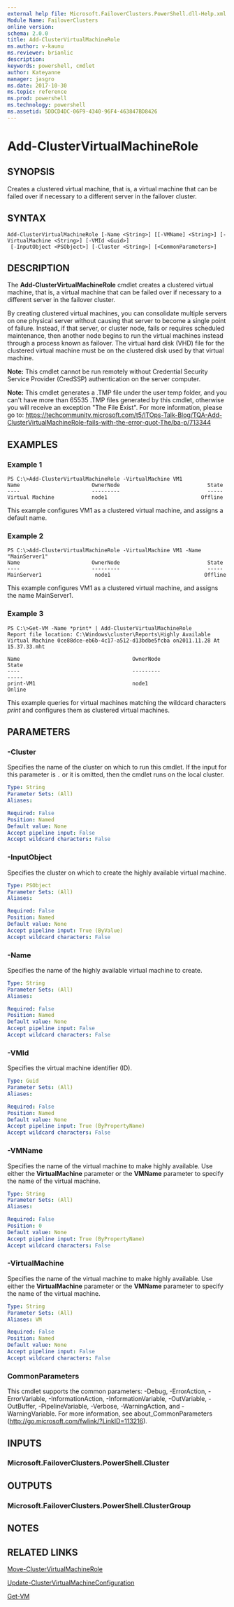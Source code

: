 ```yaml
---
external help file: Microsoft.FailoverClusters.PowerShell.dll-Help.xml
Module Name: FailoverClusters
online version: 
schema: 2.0.0
title: Add-ClusterVirtualMachineRole
ms.author: v-kaunu
ms.reviewer: brianlic
description: 
keywords: powershell, cmdlet
author: Kateyanne
manager: jasgro
ms.date: 2017-10-30
ms.topic: reference
ms.prod: powershell
ms.technology: powershell
ms.assetid: 5DDCD4DC-06F9-4340-96F4-463847BD8426
---
```


# Add-ClusterVirtualMachineRole

## SYNOPSIS
Creates a clustered virtual machine, that is, a virtual machine that can be failed over if necessary to a different server in the failover cluster.

## SYNTAX

```
Add-ClusterVirtualMachineRole [-Name <String>] [[-VMName] <String>] [-VirtualMachine <String>] [-VMId <Guid>]
 [-InputObject <PSObject>] [-Cluster <String>] [<CommonParameters>]
```

## DESCRIPTION
The **Add-ClusterVirtualMachineRole** cmdlet creates a clustered virtual machine, that is, a virtual machine that can be failed over if necessary to a different server in the failover cluster.

By creating clustered virtual machines, you can consolidate multiple servers on one physical server without causing that server to become a single point of failure.
Instead, if that server, or cluster node, fails or requires scheduled maintenance, then another node begins to run the virtual machines instead through a process known as failover.
The virtual hard disk (VHD) file for the clustered virtual machine must be on the clustered disk used by that virtual machine.


**Note:** This cmdlet cannot be run remotely without Credential Security Service Provider (CredSSP) authentication on the server computer.

**Note:** This cmdlet generates a .TMP file under the user temp folder, and you can't have more than 65535 .TMP files generated by this cmdlet, otherwise you will receive an exception "The File Exist". For more information, please go to: https://techcommunity.microsoft.com/t5/ITOps-Talk-Blog/TQA-Add-ClusterVirtualMachineRole-fails-with-the-error-quot-The/ba-p/713344


## EXAMPLES

### Example 1
```
PS C:\>Add-ClusterVirtualMachineRole -VirtualMachine VM1
Name                       OwnerNode                            State 
----                       ---------                            ----- 
Virtual Machine            node1                              Offline
```

This example configures VM1 as a clustered virtual machine, and assigns a default name.

### Example 2
```
PS C:\>Add-ClusterVirtualMachineRole -VirtualMachine VM1 -Name "MainServer1"
Name                       OwnerNode                            State 
----                       ---------                            ----- 
MainServer1                 node1                              Offline
```

This example configures VM1 as a clustered virtual machine, and assigns the name MainServer1.

### Example 3
```
PS C:\>Get-VM -Name *print* | Add-ClusterVirtualMachineRole
Report file location: C:\Windows\cluster\Reports\Highly Available Virtual Machine 0ce88dce-eb6b-4c17-a512-d13bdbe5fcba on2011.11.28 At 15.37.33.mht 
 
Name                                    OwnerNode                               State 
----                                    ---------                               ----- 
print-VM1                               node1                                   Online
```

This example queries for virtual machines matching the wildcard characters *print* and configures them as clustered virtual machines.

## PARAMETERS

### -Cluster
Specifies the name of the cluster on which to run this cmdlet.
If the input for this parameter is `.` or it is omitted, then the cmdlet runs on the local cluster.

```yaml
Type: String
Parameter Sets: (All)
Aliases: 

Required: False
Position: Named
Default value: None
Accept pipeline input: False
Accept wildcard characters: False
```

### -InputObject
Specifies the cluster on which to create the highly available virtual machine.

```yaml
Type: PSObject
Parameter Sets: (All)
Aliases: 

Required: False
Position: Named
Default value: None
Accept pipeline input: True (ByValue)
Accept wildcard characters: False
```

### -Name
Specifies the name of the highly available virtual machine to create.

```yaml
Type: String
Parameter Sets: (All)
Aliases: 

Required: False
Position: Named
Default value: None
Accept pipeline input: False
Accept wildcard characters: False
```

### -VMId
Specifies the virtual machine identifier (ID).

```yaml
Type: Guid
Parameter Sets: (All)
Aliases: 

Required: False
Position: Named
Default value: None
Accept pipeline input: True (ByPropertyName)
Accept wildcard characters: False
```

### -VMName
Specifies the name of the virtual machine to make highly available.
Use either the **VirtualMachine** parameter or the **VMName** parameter to specify the name of the virtual machine.

```yaml
Type: String
Parameter Sets: (All)
Aliases: 

Required: False
Position: 0
Default value: None
Accept pipeline input: True (ByPropertyName)
Accept wildcard characters: False
```

### -VirtualMachine
Specifies the name of the virtual machine to make highly available.
Use either the **VirtualMachine** parameter or the **VMName** parameter to specify the name of the virtual machine.

```yaml
Type: String
Parameter Sets: (All)
Aliases: VM

Required: False
Position: Named
Default value: None
Accept pipeline input: False
Accept wildcard characters: False
```

### CommonParameters
This cmdlet supports the common parameters: -Debug, -ErrorAction, -ErrorVariable, -InformationAction, -InformationVariable, -OutVariable, -OutBuffer, -PipelineVariable, -Verbose, -WarningAction, and -WarningVariable. For more information, see about_CommonParameters (http://go.microsoft.com/fwlink/?LinkID=113216).

## INPUTS

### Microsoft.FailoverClusters.PowerShell.Cluster

## OUTPUTS

### Microsoft.FailoverClusters.PowerShell.ClusterGroup

## NOTES

## RELATED LINKS

[Move-ClusterVirtualMachineRole](./Move-ClusterVirtualMachineRole.md)

[Update-ClusterVirtualMachineConfiguration](./Update-ClusterVirtualMachineConfiguration.md)

[Get-VM](../hyper-v/Get-VM.md)

